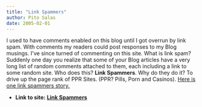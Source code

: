 ```yaml
---
title: "Link Spammers"
author: Pito Salas
date: 2005-02-01
---
```


I used to have comments enabled on this blog until I got overrun by link spam.
With comments my readers could post responses to my Blog musings. I've since
turned of commenting on this site. What is link spam? Suddenly one day you
realize that some of your Blog articles have a very long list of random
comments attached to them, each including a link to some random site. Who does
this? **Link Spammers**.  Why do they do it? To drive up the page rank of PPR
Sites. (PPR? Pills, Porn and Casinos). [Here is one link spammers
story.](<http://www.theregister.co.uk/2005/01/31/link_spamer_interview/>)


* **Link to site:** **[Link Spammers](None)**
